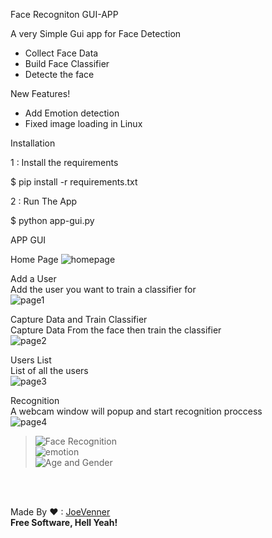 Face Recogniton GUI-APP


A very Simple Gui app for Face Detection 

  - Collect Face Data
  - Build Face Classifier 
  - Detecte the face

New Features!

  - Add Emotion detection
  - Fixed image loading in Linux 
  
  
Installation

1 : Install the requirements 

$ pip install -r  requirements.txt


2 : Run The App 

$ python app-gui.py


 APP GUI

 Home Page
![homepage](https://i.ibb.co/c62qvR2/home-page.png)

 Add a User <br>
Add the user you want to train a classifier for <br>
![page1](https://i.ibb.co/t8gdq6s/adduser.png)<br>


 Capture Data and Train Classifier<br>
Capture Data From the face then train the classifier<br>
![page2](https://i.ibb.co/D8JgYhN/capandtraindata.png)<br>

 Users List<br>
List of all the users<br>
![page3](https://i.ibb.co/1KwfVVV/dropdown.png)<br>

 Recognition <br>
A webcam window will popup and start recognition proccess<br>
![page4](https://i.ibb.co/sCtgDDC/4page.png)<br>
>![Face Recognition](https://i.ibb.co/bNpC5wR/jack.png)<br>
>![emotion](https://i.ibb.co/F7pdtjZ/emotion.png)<br>
>![Age and Gender](https://i.ibb.co/9q1L7sD/age.png)<br>



<br><br>

Made By ❤ : [JoeVenner](mailto:ylafrimi@gmail.com)<br>
**Free Software, Hell Yeah!**


